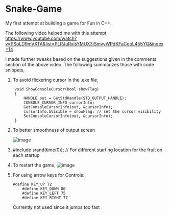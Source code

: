 # Snake-Game

My first attempt at building a game for Fun in C++. 

The following video helped me with this attempt, 
https://www.youtube.com/watch?v=PSoLD9mVXTA&list=PLRJuRxIsYMUX3iSmvyWPdKFaCooL455YQ&index=14

I made further tweaks based on the suggestions given in the comments section of the above video. The following summarizes those with code snippets, 

1. To avoid flickering cursor in the .exe file, 

```
    void ShowConsoleCursor(bool showFlag)
    {
        HANDLE out = GetStdHandle(STD_OUTPUT_HANDLE);
        CONSOLE_CURSOR_INFO cursorInfo;
        GetConsoleCursorInfo(out, &cursorInfo);
        cursorInfo.bVisible = showFlag; // set the cursor visibility
        SetConsoleCursorInfo(out, &cursorInfo);
    } 
``` 

2. To better smoothness of output screen

    ![image](https://user-images.githubusercontent.com/82727990/170605478-0a64b7fe-cb5d-4875-876d-5e3c20cedfbf.png)

3. #include<ctime>
    srand(time(0)); // For different starting location for the fruit on each startup

4. To restart the game,
    ![image](https://user-images.githubusercontent.com/82727990/170605596-6cb0d11f-cd55-4b17-91b5-22c91e080a9f.png)

5. For using arrow keys for Controls:
    ```
    #define KEY_UP 72
        #define KEY_DOWN 80
        #define KEY_LEFT 75
        #define KEY_RIGHT 77
    ```
    Currently not used since it jumps too fast



